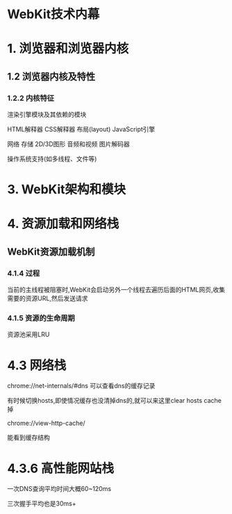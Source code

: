 # WebKit技术内幕

# 1. 浏览器和浏览器内核

## 1.2 浏览器内核及特性

### 1.2.2 内核特征

渲染引擎模块及其依赖的模块

HTML解释器 CSS解释器 布局(layout) JavaScript引擎

网络 存储 2D/3D图形 音频和视频 图片解码器

操作系统支持(如多线程、文件等)

# 3. WebKit架构和模块

# 4. 资源加载和网络栈

## WebKit资源加载机制

### 4.1.4 过程

当前的主线程被阻塞时,WebKit会启动另外一个线程去遍历后面的HTML网页,收集需要的资源URL,然后发送请求

### 4.1.5 资源的生命周期

资源池采用LRU

# 4.3 网络栈

chrome://net-internals/#dns 可以查看dns的缓存记录

有时候切换hosts,即使情况缓存也没清掉dns的,就可以来这里clear hosts cache掉

chrome://view-http-cache/

能看到缓存结构

# 4.3.6 高性能网站栈

一次DNS查询平均时间大概60~120ms

三次握手平均也是30ms+
